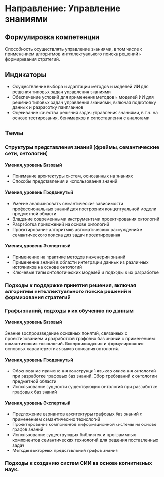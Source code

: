 # Направление: Управление знаниями
## Формулировка компетенции
Способность осуществлять управление знаниями, в том числе с применением алгоритмов интеллектуального поиска решений и формирования стратегий.
## Индикаторы
* Осуществление выбора и адаптации методов и моделей ИИ для решения типовых задач управления знаниями
* Обеспечение условий для применения методов и моделей ИИ для решения типовых задач управления знаниями, включая подготовку данных и разработку пайплайнов
* Оценивание качества решения задач управления знаниями, в т.ч. на основе тестирования, бенчмарков и сопоставления с аналогами
## Темы
### Структуры представления знаний (фреймы, семантические сети, онтологии)
#### Умения, уровень Базовый
* Понимание архитектуры систем, основанных на знаниях
* Способы представления и использования знаний
#### Умения, уровень Продвинутый
* Умение анализировать семантические зависимости профессиональных знаний для построения концептуальной модели предметной области
* Владение современными инструментами проектирования онтологий
* Разработка приложений на основе онтологий
* Проектирование алгоритмов автоматических рассуждений и семантического поиска для задач проектирования
#### Умения, уровень Экспертный
* Применение на практике методов инженерии знаний
* Применение знаний в области интеграции данных из различных источников на основе онтологий
* Ключевые типы онтологических моделей и подходы к их разработке
### Подходы к поддержке принятия решения, включая алгоритмы интеллектуального поиска решений и формирования стратегий
### Графы знаний, подходы к их обучению по данным
#### Умения, уровень Базовый
Знание воспроизведение основных понятий, связанных с проектированием и разработкой графовых баз знаний с применением семантических технологий. Воспроизведение и формулирование основных характеристик языков описания онтологий.
#### Умения, уровень Продвинутый
* Обоснование применения конструкций языков описания онтологий при разработке графовых баз знаний. Сбор требований к онтологии предметной области
* Использование сущности существующих онтологий при разработке графовых баз знаний
#### Умения, уровень Экспертный
* Предложение вариантов архитектуры графовых баз знаний с применением семантических технологий
* Проектирование компонентов информационной системы на основе графов знаний
* Использование существующих библиотек и программных компонентов семантических технологий для решения поставленных задач
* Методы векторных представлений графов знаний
### Подходы к созданию систем СИИ на основе когнитивных наук.


